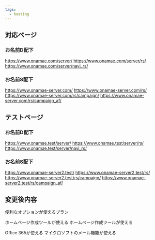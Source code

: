 ```yaml
---
tags:
  - hosting
---
```


## 対応ページ
### お名前D配下
https://www.onamae.com/server/
https://www.onamae.com/server/rs/
https://www.onamae.com/server/navi_rs/

### お名前S配下
https://www.onamae-server.com/
https://www.onamae-server.com/rs/
https://www.onamae-server.com/rs/campaign/
https://www.onamae-server.com/rs/campaign_af/

## テストページ
### お名前D配下
https://www.onamae.test/server/
https://www.onamae.test/server/rs/
https://www.onamae.test/server/navi_rs/

### お名前S配下
https://www.onamae-server2.test/
https://www.onamae-server2.test/rs/
https://www.onamae-server2.test/rs/campaign/
https://www.onamae-server2.test/rs/campaign_af/


## 変更後内容
便利なオプションが使えるプラン


ホームページ作成ツールが使える
ホームページ作成ツールが使える


Office 365が使える
マイクロソフトのメール機能が使える

